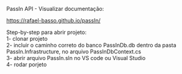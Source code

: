 PassIn API - Visualizar documentação:

https://rafael-basso.github.io/passIn/

Step-by-step para abrir projeto:  
1- clonar projeto  
2- incluir o caminho correto do banco PassInDb.db dentro da pasta PassIn.Infrastructure, no arquivo PassInDbContext.cs   
3- abrir arquivo PassIn.sln no VS code ou Visual Studio  
4- rodar porjeto
